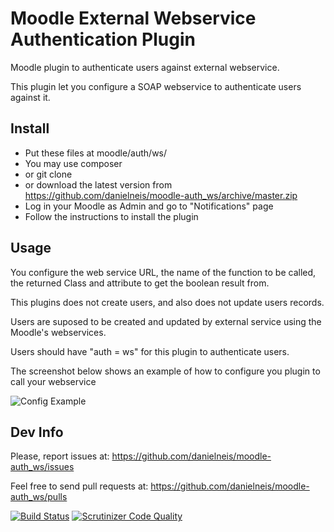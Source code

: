 # Moodle External Webservice Authentication Plugin

Moodle plugin to authenticate users against external webservice.

This plugin let you configure a SOAP webservice
to authenticate users against it.

Install
-------

* Put these files at moodle/auth/ws/
 * You may use composer
 * or git clone
 * or download the latest version from https://github.com/danielneis/moodle-auth_ws/archive/master.zip
* Log in your Moodle as Admin and go to "Notifications" page
* Follow the instructions to install the plugin

Usage
-----

You configure the web service URL, the name of the function to be called, the returned Class and attribute to get the boolean result from.

This plugins does not create users, and also does not update users records.

Users are suposed to be created and updated by external service using the Moodle's webservices.

Users should have "auth = ws" for this plugin to authenticate users.

The screenshot below shows an example of how to configure you plugin to call your webservice

![Config Example](https://github.com/danielneis/moodle-auth_ws/blob/master/moodle-auth_ws_settings.png)

Dev Info
--------

Please, report issues at: https://github.com/danielneis/moodle-auth_ws/issues

Feel free to send pull requests at: https://github.com/danielneis/moodle-auth_ws/pulls

[![Build Status](https://travis-ci.org/danielneis/moodle-auth_ws.svg?branch=master)](https://travis-ci.org/danielneis/moodle-auth_ws)
[![Scrutinizer Code Quality](https://scrutinizer-ci.com/g/danielneis/moodle-auth_ws/badges/quality-score.png?b=master)](https://scrutinizer-ci.com/g/danielneis/moodle-auth_ws/?branch=master)
